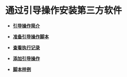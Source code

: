 # 通过引导操作安装第三方软件<a name="ZH-CN_TOPIC_0173178010"></a>

-   **[引导操作简介](引导操作简介.md)**  

-   **[准备引导操作脚本](准备引导操作脚本.md)**  

-   **[查看执行记录](查看执行记录.md)**  

-   **[添加引导操作](添加引导操作.md)**  

-   **[脚本样例](脚本样例.md)**  


